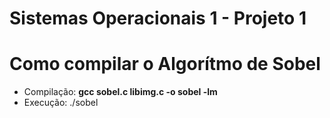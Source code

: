 # Sistemas Operacionais 1 - Projeto 1

# Como compilar o Algorítmo de Sobel

* Compilação: **gcc sobel.c libimg.c -o sobel -lm**
* Execução: ./sobel <imgInput> <imgOutput>

